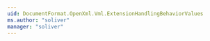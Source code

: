 ```yaml
---
uid: DocumentFormat.OpenXml.Vml.ExtensionHandlingBehaviorValues
ms.author: "soliver"
manager: "soliver"
---
```

